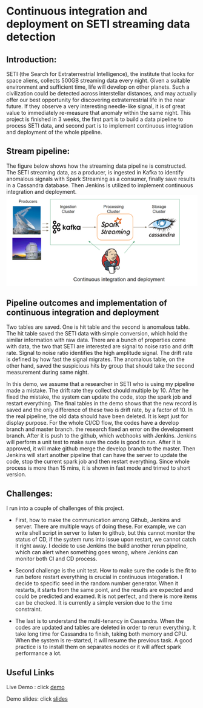 # Continuous integration and deployment on SETI streaming data detection

## Introduction:
SETI (the Search for Extraterrestrial Intelligence), the institute that looks for space aliens, collects 500GB streaming data every night. Given a suitable environment and sufficient time, life will develop on other planets. Such a civilization could be detected across interstellar distances, and may actually offer our best opportunity for discovering extraterrestrial life in the near future. If they observe a very interesting needle-like signal, it is of great value to immediately re-measure that anomaly within the same night. This project is finished in 3 weeks, the first part is to build a data pipeline to process SETI data, and second part is to implement continuous integration and deployment of the whole pipeline.  

## Stream pipeline:
The figure below shows how the streaming data pipeline is constructed. The SETI streaming data, as a producer, is ingested in Kafka to identify anomalous signals with Spark Streaming as a consumer, finally save results in a Cassandra database. Then Jenkins is utilized to implement continuous integration and deployment.
![pipeline](images/pipeline.png)
## Pipeline outcomes and implementation of continuous integration and deployment 
Two tables are saved. One is hit table and the second is anomalous table. The hit table saved the SETI data with simple conversion, which hold the similar information with raw data. There are a bunch of properties come with data, the two that SETI are interested are signal to noise ratio and drift rate. Signal to noise ratio identifies the high amplitude signal. The drift rate is defined by how fast the signal migrates. The anomalous table, on the other hand, saved the suspicious hits by group that should take the second measurement during same night.

In this demo, we assume that a researcher in SETI who is using my pipeline made a mistake. The drift rate they collect should multiple by 10. After he fixed the mistake, the system can update the code, stop the spark job and restart everything. The final tables in the demo shows that the new record is saved and the only difference of these two is drift rate, by a factor of 10. In the real pipeline, the old data should have been deleted. It is kept just for display purpose. For the whole CI/CD flow, the codes have a develop branch and master branch. the research fixed an error on the development branch. After it is push to the github, which webhooks with Jenkins. Jenkins will perform a unit test to make sure the code is good to run. After it is approved, it will make github merge the develop branch to the master. Then Jenkins will start another pipeline that can have the server to update the code, stop the current spark job and then restart everything.  Since whole process is more than 15 mins, it is shown in fast mode and trimed to short version. 


## Challenges:
I run into a couple of challenges of this project. 
* First, how to make the communication among Github, Jenkins and server. There are multiple ways of doing these. For example, we can write shell script in server to listen to github, but this cannot monitor the status of CD, if the system runs into issue upon restart, we cannot catch it right away. I decide to use Jenkins the build another rerun pipeline, which can alert when something goes wrong, where Jenkins can monitor both CI and CD process. 

* Second challenge is the unit test. How to make sure the code is the fit to run before restart everything is crucial in continuous integeration. I decide to specific seed in the random number generator. When it restarts, it starts from the same point, and the results are expected and could be predicted and examed. It is not perfect, and there is more items can be checked. It is currently a simple version due to the time constraint.

* The last is to understand the multi-tenancy in Cassandra. When the codes are updated and tables are deleted in order to rerun everything. It take long time for Cassandra to finish, taking both memory and CPU. When the system is re-started, it will resume the previous task. A good practice is to install them on separates nodes or it will affect spark performance a lot.

## Useful Links
Live Demo : click [demo](http://bit.ly/Insightdemo2018)

Demo slides: click [slides](http://bit.ly/Insightppt) 
